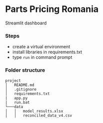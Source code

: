 # Parts Pricing Romania

Streamlit dashboard

### Steps
- create a virtual environment
- install libraries in requirements.txt
- type `run` in command prompt

### Folder structure
```
project
│   README.md
│   .gitignore   
│   requirements.txt
|   app.py
|   run.bat
└───data
│   │   model_results.xlsx
│   │   reconciled_data_v4.csv
```
